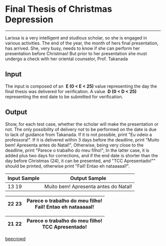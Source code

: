 # Final Thesis of Christmas Depression

---

Larissa is a very intelligent and studious scholar, so she is engaged in various activities. The end of the year, the month of hers final presentation, has arrived. She, very busy, needs to know if she can perform her presentation before Christmas! But prior to her presentation she must undergo a check with her oriental counselor, Prof. Takanada

## Input

The input is composed of an  **E (0 < E < 25)** value representing the day the final thesis was delivered for verification. A value  **D (0 < D < 25)**  representing the end date to be submitted for verification.

## Output

Show, for each test case, whether the scholar will make the presentation or not. The only possibility of delivery not to be performed on the date is due to lack of guidance from Takanada. If it is not possible, print "Eu odeio a professora!". If it is delivered within 3 days before the deadline, print "Muito bem! Apresenta antes do Natal!", Otherwise, being very close to the deadline, print "Parece o trabalho do meu filho!", In the latter case, it is added plus two days for corrections, and if the end date is shorter than the day before Christmas (24), it can be presented, and "TCC Apresentado!"" should be printed, otherwise print "Fail! Entao eh nataaaaal!".

| Input Sample | Output Sample                        |
| ------------ | ------------------------------------ |
| 13 19        | Muito bem! Apresenta antes do Natal! |

| 22 23 | Parece o trabalho do meu filho!  <br>Fail! Entao eh nataaaaal! |
| ----- | -------------------------------------------------------------- |

| 21 22 | Parece o trabalho do meu filho!  <br>TCC Apresentado! |
| ----- | ----------------------------------------------------- |

[beecrowd](https://www.beecrowd.com.br/judge/en/problems/view/2930)
